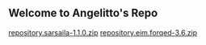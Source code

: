 ## Welcome to Angelitto's Repo

<a href="repository.sarsaila-1.1.0.zip">repository.sarsaila-1.1.0.zip</a>
<a href="repository.eim.forqed-3.6.zip">repository.eim.forqed-3.6.zip</a>
